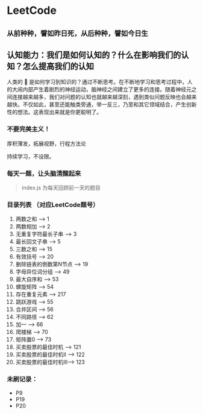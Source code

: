# LeetCode

## `从前种种，譬如昨日死，从后种种，譬如今日生`

## 认知能力：我们是如何认知的？什么在影响我们的认知？怎么提高我们的认知

人类的 🧠 是如何学习到知识的？通过不断思考。在不断地学习和思考过程中，人的大闹内部产生着剧烈的神经运动，脑神经之间建立了更多的连接。随着神经元之间连接越来越多，我们对问题的认知也就越来越深刻，遇到类似问题反映也会越来越快。不仅如此，甚至还能触类旁通，举一反三，乃至和其它领域结合，产生创新性的想法。这表现出来就是你更聪明了。

### 不要完美主义！

厚积薄发，拓展视野，行程方法论

持续学习，不设限。

### 每天一题，让头脑清醒起来

> index.js 为每天回顾前一天的题目

### 目录列表 （对应LeetCode题号）
1. 两数之和            --> 1
2. 两数相加            --> 2
3. 无重复字符最长子串    --> 3
4. 最长回文子串         --> 5
5. 三数之和            --> 15
6. 有效括号            --> 20
7. 删除链表的倒数第N节点 --> 19
8. 字母异位词分组       --> 49
9. 最大自序和          --> 53
10. 螺旋矩阵           --> 54
11. 存在重复元素        --> 217
12. 跳跃游戏           --> 55
13. 合并区间           --> 56
14. 不同路径           --> 62
15. 加一              --> 66
16. 爬楼梯             --> 70
17. 矩阵置0            --> 73
18. 买卖股票的最佳时机   --> 121
19. 买卖股票的最佳时机II --> 122
20. 买卖股票的最佳时机III--> 123

### 未刷记录：
- P9
- P19
- P20
